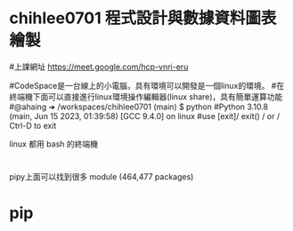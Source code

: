 # chihlee0701 程式設計與數據資料圖表繪製
#上課網址
https://meet.google.com/hcp-vnri-eru

#CodeSpace是一台線上的小電腦，具有環境可以開發是一個linux的環境。
#在終端機下面可以直接進行linux環境操作編輯器(linux share)，具有簡單運算功能
#@ahaing ➜ /workspaces/chihlee0701 (main) $ python
#Python 3.10.8 (main, Jun 15 2023, 01:39:58) [GCC 9.4.0] on linux
#use [exit]/ exit() / or / Ctrl-D to exit

 linux 都用 bash 的終端機
#
 pipy上面可以找到很多 module (464,477 packages)
# pip 
#

